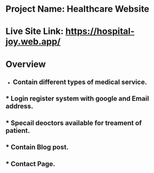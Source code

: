 # Project Name: Healthcare Website
                  
# Live Site Link: https://hospital-joy.web.app/
# Overview
* ## Contain different types of medical service.
## * Login register system with google and Email address.
## * Specail deoctors available for treament of patient.
## * Contain Blog post.
## * Contact Page.